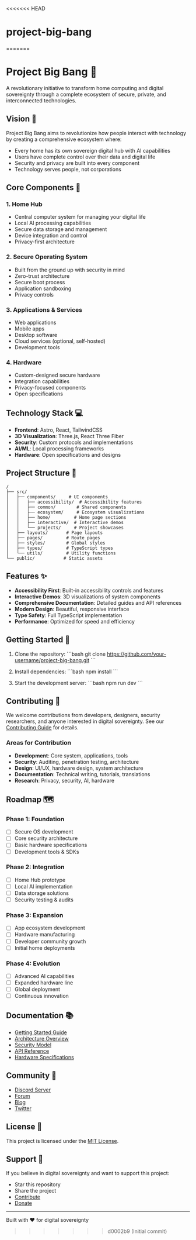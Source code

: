<<<<<<< HEAD
# project-big-bang
=======
# Project Big Bang 🚀

A revolutionary initiative to transform home computing and digital sovereignty through a complete ecosystem of secure, private, and interconnected technologies.

## Vision 🎯

Project Big Bang aims to revolutionize how people interact with technology by creating a comprehensive ecosystem where:

- Every home has its own sovereign digital hub with AI capabilities
- Users have complete control over their data and digital life
- Security and privacy are built into every component
- Technology serves people, not corporations

## Core Components 🔧

### 1. Home Hub
- Central computer system for managing your digital life
- Local AI processing capabilities
- Secure data storage and management
- Device integration and control
- Privacy-first architecture

### 2. Secure Operating System
- Built from the ground up with security in mind
- Zero-trust architecture
- Secure boot process
- Application sandboxing
- Privacy controls

### 3. Applications & Services
- Web applications
- Mobile apps
- Desktop software
- Cloud services (optional, self-hosted)
- Development tools

### 4. Hardware
- Custom-designed secure hardware
- Integration capabilities
- Privacy-focused components
- Open specifications

## Technology Stack 💻

- **Frontend**: Astro, React, TailwindCSS
- **3D Visualization**: Three.js, React Three Fiber
- **Security**: Custom protocols and implementations
- **AI/ML**: Local processing frameworks
- **Hardware**: Open specifications and designs

## Project Structure 📁

```
/
├── src/
│   ├── components/     # UI components
│   │   ├── accessibility/  # Accessibility features
│   │   ├── common/        # Shared components
│   │   ├── ecosystem/     # Ecosystem visualizations
│   │   ├── home/         # Home page sections
│   │   ├── interactive/  # Interactive demos
│   │   └── projects/     # Project showcases
│   ├── layouts/       # Page layouts
│   ├── pages/         # Route pages
│   ├── styles/        # Global styles
│   ├── types/         # TypeScript types
│   └── utils/         # Utility functions
└── public/           # Static assets
```

## Features ✨

- **Accessibility First**: Built-in accessibility controls and features
- **Interactive Demos**: 3D visualizations of system components
- **Comprehensive Documentation**: Detailed guides and API references
- **Modern Design**: Beautiful, responsive interface
- **Type Safety**: Full TypeScript implementation
- **Performance**: Optimized for speed and efficiency

## Getting Started 🚀

1. Clone the repository:
\`\`\`bash
git clone https://github.com/your-username/project-big-bang.git
\`\`\`

2. Install dependencies:
\`\`\`bash
npm install
\`\`\`

3. Start the development server:
\`\`\`bash
npm run dev
\`\`\`

## Contributing 🤝

We welcome contributions from developers, designers, security researchers, and anyone interested in digital sovereignty. See our [Contributing Guide](CONTRIBUTING.md) for details.

### Areas for Contribution

- **Development**: Core system, applications, tools
- **Security**: Auditing, penetration testing, architecture
- **Design**: UI/UX, hardware design, system architecture
- **Documentation**: Technical writing, tutorials, translations
- **Research**: Privacy, security, AI, hardware

## Roadmap 🗺️

### Phase 1: Foundation
- [ ] Secure OS development
- [ ] Core security architecture
- [ ] Basic hardware specifications
- [ ] Development tools & SDKs

### Phase 2: Integration
- [ ] Home Hub prototype
- [ ] Local AI implementation
- [ ] Data storage solutions
- [ ] Security testing & audits

### Phase 3: Expansion
- [ ] App ecosystem development
- [ ] Hardware manufacturing
- [ ] Developer community growth
- [ ] Initial home deployments

### Phase 4: Evolution
- [ ] Advanced AI capabilities
- [ ] Expanded hardware line
- [ ] Global deployment
- [ ] Continuous innovation

## Documentation 📚

- [Getting Started Guide](docs/getting-started)
- [Architecture Overview](docs/architecture)
- [Security Model](docs/security)
- [API Reference](docs/api)
- [Hardware Specifications](docs/hardware)

## Community 👥

- [Discord Server](https://discord.gg/project-big-bang)
- [Forum](https://forum.project-big-bang.org)
- [Blog](https://blog.project-big-bang.org)
- [Twitter](https://twitter.com/ProjectBigBang)

## License 📄

This project is licensed under the [MIT License](LICENSE).

## Support 💖

If you believe in digital sovereignty and want to support this project:

- Star this repository
- Share the project
- [Contribute](#contributing)
- [Donate](https://opencollective.com/project-big-bang)

---

Built with ❤️ for digital sovereignty
>>>>>>> d0002b9 (Initial commit)
